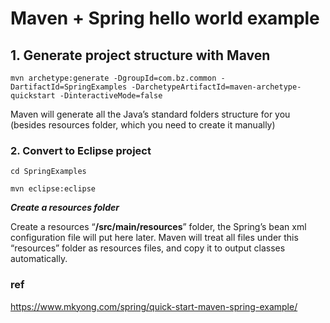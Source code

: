 # Maven + Spring hello world example

## 1. Generate project structure with Maven

`mvn archetype:generate -DgroupId=com.bz.common -DartifactId=SpringExamples
 -DarchetypeArtifactId=maven-archetype-quickstart -DinteractiveMode=false`

Maven will generate all the Java’s standard folders structure for you (besides resources folder, which you need to create it manually)

### 2. Convert to Eclipse project

`cd SpringExamples`

`mvn eclipse:eclipse`

***Create a resources folder***

Create a resources “**/src/main/resources**” folder, the Spring’s bean xml configuration file will put here later. Maven will treat all files under this “resources” folder as resources files, and copy it to output classes automatically.

### ref

<https://www.mkyong.com/spring/quick-start-maven-spring-example/>
